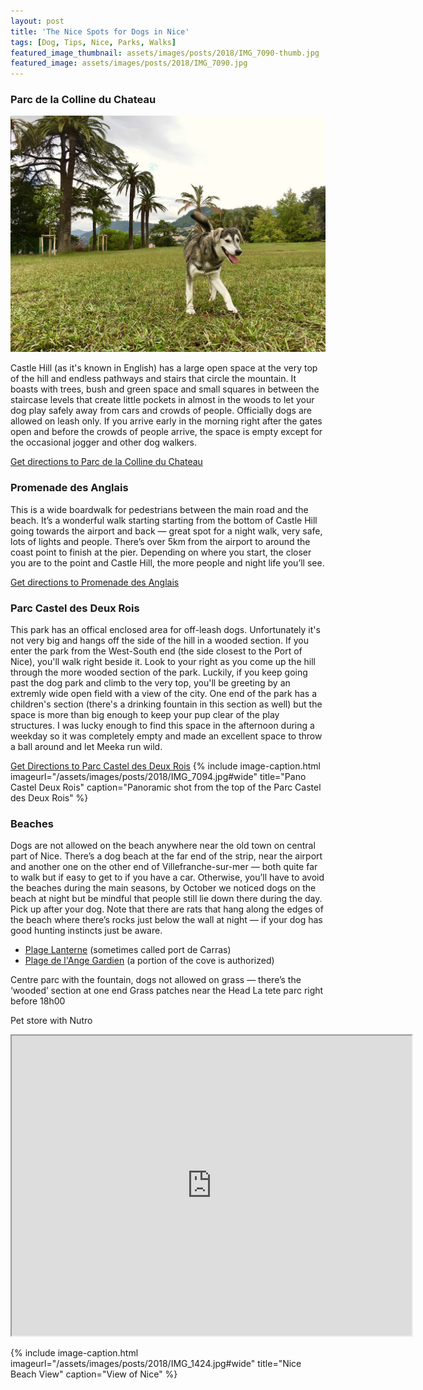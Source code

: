 ```yaml
---
layout: post
title: 'The Nice Spots for Dogs in Nice'
tags: [Dog, Tips, Nice, Parks, Walks]
featured_image_thumbnail: assets/images/posts/2018/IMG_7090-thumb.jpg
featured_image: assets/images/posts/2018/IMG_7090.jpg
---
```


### Parc de la Colline du Chateau

![Snow-covered mountains shrouded in mist and clouds](assets/images/posts/2018/IMG_7090.jpg#right)

Castle Hill (as it's known in English) has a large open space at the very top of the hill and endless pathways and stairs that circle the mountain. It boasts with trees, bush and green space and small squares in between the staircase levels that create little pockets in almost in the woods to let your dog play safely away from cars and crowds of people. Officially dogs are allowed on leash only. If you arrive early in the morning right after the gates open and before the crowds of people arrive, the space is empty except for the occasional jogger and other dog walkers.

[Get directions to Parc de la Colline du Chateau](https://goo.gl/maps/Mq5NafWky2L2)

### Promenade des Anglais

This is a wide boardwalk for pedestrians between the main road and the beach. It’s a wonderful walk starting starting from the bottom of Castle Hill going towards the airport and back — great spot for a night walk, very safe, lots of lights and people. There’s over 5km from the airport to around the coast point to finish at the pier. Depending on where you start, the closer you are to the point and Castle Hill, the more people and night life you’ll see.

[Get directions to Promenade des Anglais](https://goo.gl/maps/K2NnLAqXiqj)

### Parc Castel des Deux Rois
This park has an offical enclosed area for off-leash dogs. Unfortunately it's not very big and hangs off the side of the hill in a wooded section. If you enter the park from the West-South end (the side closest to the Port of Nice), you'll walk right beside it. Look to your right as you come up the hill through the more wooded section of the park. Luckily, if you keep going past the dog park and climb to the very top, you'll be greeting by an extremly wide open field with a view of the city. One end of the park has a children's section (there's a drinking fountain in this section as well) but the space is more than big enough to keep your pup clear of the play structures. I was lucky enough to find this space in the afternoon during a weekday so it was completely empty and made an excellent space to throw a ball around and let Meeka run wild.

[Get Directions to Parc Castel des Deux Rois](https://goo.gl/maps/UUU7of8XSpA2)
{% include image-caption.html imageurl="/assets/images/posts/2018/IMG_7094.jpg#wide" title="Pano Castel Deux Rois" caption="Panoramic shot from the top of the Parc Castel des Deux Rois" %}

### Beaches
Dogs are not allowed on the beach anywhere near the old town on central part of Nice. There’s a dog beach at the far end of the strip, near the airport and another one on the other end of Villefranche-sur-mer — both quite far to walk but if easy to get to if you have a car. Otherwise, you’ll have to avoid the beaches during the main seasons, by October we noticed dogs on the beach at night but be mindful that people still lie down there during the day. Pick up after your dog. Note that there are rats that hang along the edges of the beach where there’s rocks just below the wall at night — if your dog has good hunting instincts just be aware.

* [Plage Lanterne](https://goo.gl/maps/6E2L5v4toEo) (sometimes called port de Carras) 
* [Plage de l'Ange Gardien](https://goo.gl/maps/fEcMZPtXaRC2) (a portion of the cove is authorized)

Centre parc with the fountain, dogs not allowed on grass — there’s the ‘wooded’ section at one end
Grass patches near the Head
La tete parc right before 18h00

Pet store with Nutro

<iframe src="https://www.google.com/maps/d/u/1/embed?mid=1-75DCRSEmAm3_Eo_8IMRWWOusGp8R01i" width="640" height="480"></iframe>

{% include image-caption.html imageurl="/assets/images/posts/2018/IMG_1424.jpg#wide" title="Nice Beach View" caption="View of Nice" %}

